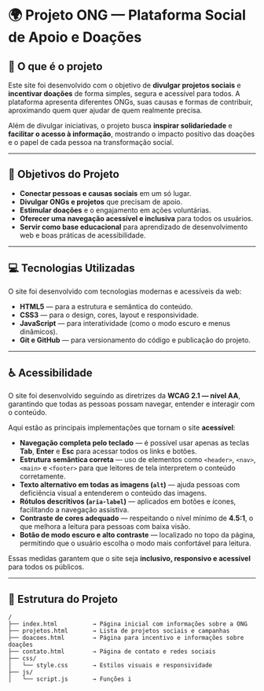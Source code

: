 # 🌍 Projeto ONG — Plataforma Social de Apoio e Doações

## 🧩 O que é o projeto

Este site foi desenvolvido com o objetivo de **divulgar projetos sociais** e **incentivar doações** de forma simples, segura e acessível para todos.
A plataforma apresenta diferentes ONGs, suas causas e formas de contribuir, aproximando quem quer ajudar de quem realmente precisa.

Além de divulgar iniciativas, o projeto busca **inspirar solidariedade** e **facilitar o acesso à informação**, mostrando o impacto positivo das doações e o papel de cada pessoa na transformação social.

---

## 🎯 Objetivos do Projeto

* **Conectar pessoas e causas sociais** em um só lugar.
* **Divulgar ONGs e projetos** que precisam de apoio.
* **Estimular doações** e o engajamento em ações voluntárias.
* **Oferecer uma navegação acessível e inclusiva** para todos os usuários.
* **Servir como base educacional** para aprendizado de desenvolvimento web e boas práticas de acessibilidade.

---

## 💻 Tecnologias Utilizadas

O site foi desenvolvido com tecnologias modernas e acessíveis da web:

* **HTML5** — para a estrutura e semântica do conteúdo.
* **CSS3** — para o design, cores, layout e responsividade.
* **JavaScript** — para interatividade (como o modo escuro e menus dinâmicos).
* **Git e GitHub** — para versionamento do código e publicação do projeto.

---

## ♿ Acessibilidade

O site foi desenvolvido seguindo as diretrizes da **WCAG 2.1 — nível AA**, garantindo que todas as pessoas possam navegar, entender e interagir com o conteúdo.

Aqui estão as principais implementações que tornam o site **acessível**:

* **Navegação completa pelo teclado** — é possível usar apenas as teclas **Tab**, **Enter** e **Esc** para acessar todos os links e botões.
* **Estrutura semântica correta** — uso de elementos como `<header>`, `<nav>`, `<main>` e `<footer>` para que leitores de tela interpretem o conteúdo corretamente.
* **Texto alternativo em todas as imagens (`alt`)** — ajuda pessoas com deficiência visual a entenderem o conteúdo das imagens.
* **Rótulos descritivos (`aria-label`)** — aplicados em botões e ícones, facilitando a navegação assistiva.
* **Contraste de cores adequado** — respeitando o nível mínimo de **4.5:1**, o que melhora a leitura para pessoas com baixa visão.
* **Botão de modo escuro e alto contraste** — localizado no topo da página, permitindo que o usuário escolha o modo mais confortável para leitura.

Essas medidas garantem que o site seja **inclusivo, responsivo e acessível** para todos os públicos.

---

## 🧱 Estrutura do Projeto

```
/
├── index.html          → Página inicial com informações sobre a ONG
├── projetos.html       → Lista de projetos sociais e campanhas
├── doacoes.html        → Página para incentivo e informações sobre doações
├── contato.html        → Página de contato e redes sociais
├── css/
│   └── style.css       → Estilos visuais e responsividade
├── js/
│   └── script.js       → Funções i
```
